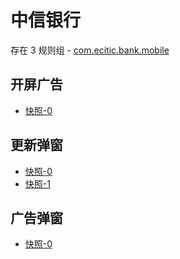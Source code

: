 # 中信银行

存在 3 规则组 - [com.ecitic.bank.mobile](/src/apps/com.ecitic.bank.mobile.ts)

## 开屏广告

- [快照-0](https://i.gkd.li/import/12701203)

## 更新弹窗

- [快照-0](https://i.gkd.li/import/12701217)
- [快照-1](https://i.gkd.li/import/12701250)

## 广告弹窗

- [快照-0](https://i.gkd.li/import/12701230)
